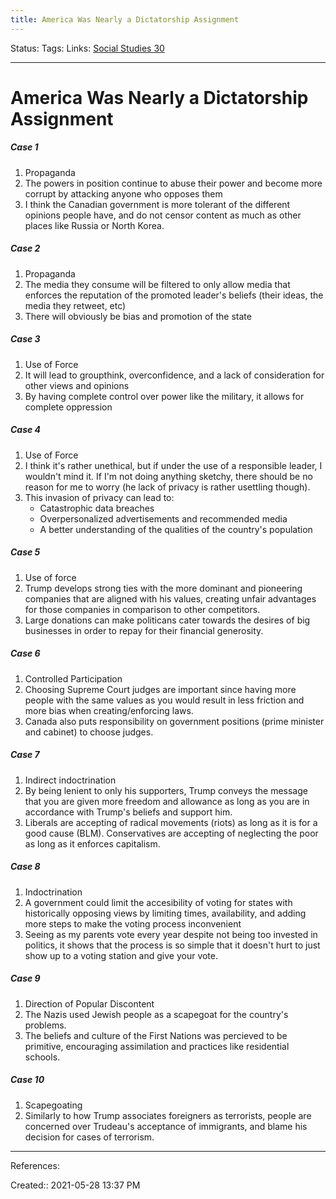 ```yaml
---
title: America Was Nearly a Dictatorship Assignment
---
```

Status:
Tags:
Links: [Social Studies 30](out/social-studies-30.md)
___
# America Was Nearly a Dictatorship Assignment
##### Case 1
1. Propaganda
2. The powers in position continue to abuse their power and become more corrupt by attacking anyone who opposes them
3. I think the Canadian government is more tolerant of the different opinions people have, and do not censor content as much as other places like Russia or North Korea.
##### Case 2
1. Propaganda
2. The media they consume will be filtered to only allow media that enforces the reputation of the promoted leader's beliefs (their ideas, the media they retweet, etc)
3. There will obviously be bias and promotion of the state
##### Case 3
1. Use of Force
2. It will lead to groupthink, overconfidence, and a lack of consideration for other views and opinions
3. By having complete control over power like the military, it allows for complete oppression
##### Case 4
1. Use of Force
2. I think it's rather unethical, but if under the use of a responsible leader, I wouldn't mind it. If I'm not doing anything sketchy, there should be no reason for me to worry (he lack of privacy is rather usettling though).
3. This invasion of privacy can lead to:
	- Catastrophic data breaches
	- Overpersonalized advertisements and recommended media
	- A better understanding of the qualities of the country's population
##### Case 5
1. Use of force
2. Trump develops strong ties with the more dominant and pioneering companies that are aligned with his values, creating unfair advantages for those companies in comparison to other competitors.
3. Large donations can make politicans cater towards the desires of big businesses in order to repay for their financial generosity.
##### Case 6
1. Controlled Participation
2. Choosing Supreme Court judges are important since having more people with the same values as you would result in less friction and more bias when creating/enforcing laws.
3. Canada also puts responsibility on government positions (prime minister and cabinet) to choose judges.
##### Case 7
1. Indirect indoctrination
2. By being lenient to only his supporters, Trump conveys the message that you are given more freedom and allowance as long as you are in accordance with Trump's beliefs and support him.
3. Liberals are accepting of radical movements (riots) as long as it is for a good cause (BLM). Conservatives are accepting of neglecting the poor as long as it enforces capitalism.
##### Case 8
1. Indoctrination
2. A government could limit the accesibility of voting for states with historically opposing views by limiting times, availability, and adding more steps to make the voting process inconvenient
3. Seeing as my parents vote every year despite not being too invested in politics, it shows that the process is so simple that it doesn't hurt to just show up to a voting station and give your vote.
##### Case 9
1. Direction of Popular Discontent
2. The Nazis used Jewish people as a scapegoat for the country's problems.
3. The beliefs and culture of the First Nations was percieved to be primitive, encouraging assimilation and practices like residential schools.

##### Case 10
1. Scapegoating
2. Similarly to how Trump associates foreigners as terrorists, people are concerned over Trudeau's acceptance of immigrants, and blame his decision for cases of terrorism.

___
References:

Created:: 2021-05-28 13:37 PM